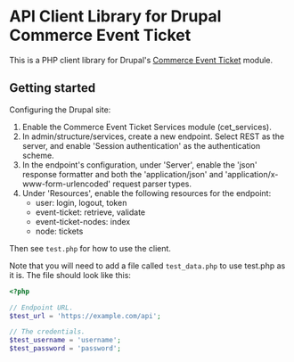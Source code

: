 API Client Library for Drupal Commerce Event Ticket
===================================================
This is a PHP client library for Drupal's [Commerce Event Ticket](https://drupal.org/project/commerce_event_ticket)
module.

Getting started
---------------
Configuring the Drupal site:

  1. Enable the Commerce Event Ticket Services module (cet_services).
  2. In admin/structure/services, create a new endpoint. Select REST as the
     server, and enable 'Session authentication' as the authentication scheme.
  3. In the endpoint's configuration, under 'Server', enable the 'json' response
     formatter and both the 'application/json' and
     'application/x-www-form-urlencoded' request parser types.
  4. Under 'Resources', enable the following resources for the endpoint:
       - user: login, logout, token
       - event-ticket: retrieve, validate
       - event-ticket-nodes: index
       - node: tickets

Then see `test.php` for how to use the client.

Note that you will need to add a file called `test_data.php` to use test.php
as it is. The file should look like this:

```php
<?php

// Endpoint URL.
$test_url = 'https://example.com/api';

// The credentials.
$test_username = 'username';
$test_password = 'password';
```
